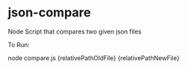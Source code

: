 # json-compare
Node Script that compares two given json files


To Run: 

node compare.js {relativePathOldFile} {relativePathNewFile} 
